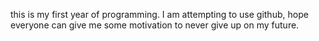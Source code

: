 this is my first year of programming. I am attempting to use github, hope everyone can give me some motivation to never give up on my future.